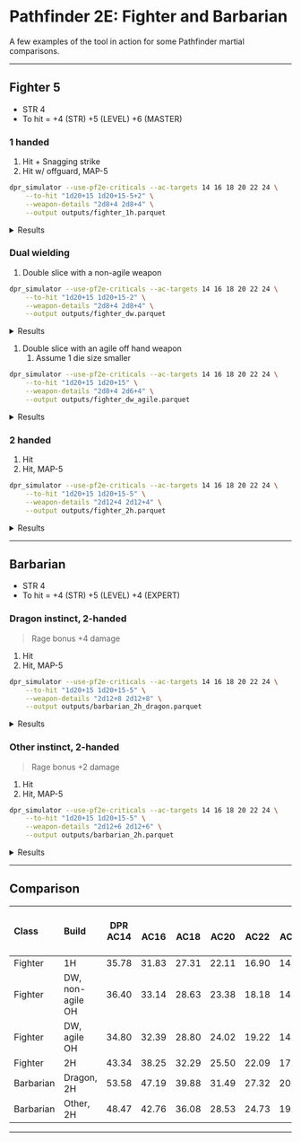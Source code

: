 # Pathfinder 2E: Fighter and Barbarian

A few examples of the tool in action for some Pathfinder martial comparisons.

---

## Fighter 5

* STR 4
* To hit = +4 (STR) +5 (LEVEL) +6 (MASTER)

### 1 handed

1. Hit + Snagging strike
1. Hit w/ offguard, MAP-5

```bash
dpr_simulator --use-pf2e-criticals --ac-targets 14 16 18 20 22 24 \
    --to-hit "1d20+15 1d20+15-5+2" \
    --weapon-details "2d8+4 2d8+4" \
    --output outputs/fighter_1h.parquet
```

<details>
<summary>Results</summary>

|Target AC|Hits per round (mean)|Critical hits per round (mean)|Damage per round (mean)|
|:---:|:---:|:---:|:---:|
|14|1.80|0.95|35.78|
|16|1.70|0.75|31.83|
|18|1.55|0.55|27.31|
|20|1.35|0.35|22.11|
|22|1.15|0.15|16.90|
|24|1.00|0.10|14.31|

</details>

### Dual wielding

1. Double slice with a non-agile weapon

```bash
dpr_simulator --use-pf2e-criticals --ac-targets 14 16 18 20 22 24 \
    --to-hit "1d20+15 1d20+15-2" \
    --weapon-details "2d8+4 2d8+4" \
    --output outputs/fighter_dw.parquet
```

<details>
<summary>Results</summary>

|Target AC|Hits per round (mean)|Critical hits per round (mean)|Damage per round (mean)|
|:---:|:---:|:---:|:---:|
|14|1.80|1.00|36.40|
|16|1.75|0.80|33.14|
|18|1.60|0.60|28.63|
|20|1.40|0.40|23.38|
|22|1.20|0.20|18.18|
|24|1.05|0.10|14.95|

</details>

1. Double slice with an agile off hand weapon
   1. Assume 1 die size smaller

```bash
dpr_simulator --use-pf2e-criticals --ac-targets 14 16 18 20 22 24 \
    --to-hit "1d20+15 1d20+15" \
    --weapon-details "2d8+4 2d6+4" \
    --output outputs/fighter_dw_agile.parquet
```

<details>
<summary>Results</summary>

|Target AC|Hits per round (mean)|Critical hits per round (mean)|Damage per round (mean)|
|:---:|:---:|:---:|:---:|
|14|1.80|1.10|34.80|
|16|1.80|0.90|32.39|
|18|1.70|0.70|28.80|
|20|1.50|0.50|24.02|
|22|1.30|0.30|19.22|
|24|1.10|0.10|14.40|

</details>

### 2 handed

1. Hit
1. Hit, MAP-5

```bash
dpr_simulator --use-pf2e-criticals --ac-targets 14 16 18 20 22 24 \
    --to-hit "1d20+15 1d20+15-5" \
    --weapon-details "2d12+4 2d12+4" \
    --output outputs/fighter_2h.parquet
```

<details>
<summary>Results</summary>

|Target AC|Hits per round (mean)|Critical hits per round (mean)|Damage per round (mean)|
|:---:|:---:|:---:|:---:|
|14|1.70|0.85|43.34|
|16|1.60|0.65|38.25|
|18|1.45|0.45|32.29|
|20|1.25|0.25|25.50|
|22|1.10|0.20|22.09|
|24|0.90|0.10|17.00|

</details>

---

## Barbarian

* STR 4
* To hit = +4 (STR) +5 (LEVEL) +4 (EXPERT)

### Dragon instinct, 2-handed

>Rage bonus +4 damage

1. Hit
1. Hit, MAP-5

```bash
dpr_simulator --use-pf2e-criticals --ac-targets 14 16 18 20 22 24 \
    --to-hit "1d20+15 1d20+15-5" \
    --weapon-details "2d12+8 2d12+8" \
    --output outputs/barbarian_2h_dragon.parquet
```

<details>
<summary>Results</summary>

|Target AC|Hits per round (mean)|Critical hits per round (mean)|Damage per round (mean)|
|:---:|:---:|:---:|:---:|
|14|1.70|0.85|53.58|
|16|1.60|0.65|47.19|
|18|1.45|0.45|39.88|
|20|1.25|0.25|31.49|
|22|1.10|0.20|27.32|
|24|0.90|0.10|20.99|

</details>

### Other instinct, 2-handed

>Rage bonus +2 damage

1. Hit
1. Hit, MAP-5

```bash
dpr_simulator --use-pf2e-criticals --ac-targets 14 16 18 20 22 24 \
    --to-hit "1d20+15 1d20+15-5" \
    --weapon-details "2d12+6 2d12+6" \
    --output outputs/barbarian_2h.parquet
```

<details>
<summary>Results</summary>

|Target AC|Hits per round (mean)|Critical hits per round (mean)|Damage per round (mean)|
|:---:|:---:|:---:|:---:|
|14|1.70|0.85|48.47|
|16|1.60|0.65|42.76|
|18|1.45|0.45|36.08|
|20|1.25|0.25|28.53|
|22|1.10|0.20|24.73|
|24|0.90|0.10|19.02|

</details>

---

## Comparison

|Class|Build|DPR<br />AC14|<br />AC16|<br />AC18|<br />AC20|<br />AC22|<br />AC24|Crits per round<br />AC14|<br />AC16|<br />AC18|<br />AC20|<br />AC22|<br />AC24|
|:---|:---|:---:|:---:|:---:|:---:|:---:|:---:|:---:|:---:|:---:|:---:|:---:|:---:|
|Fighter|1H|35.78|31.83|27.31|22.11|16.90|14.31|0.95|0.75|0.55|0.35|0.15|0.10|
|Fighter|DW, non-agile OH|36.40|33.14|28.63|23.38|18.18|14.95|1.00|0.80|0.60|0.40|0.20|0.10|
|Fighter|DW, agile OH|34.80|32.39|28.80|24.02|19.22|14.40|1.10|0.90|0.70|0.50|0.30|0.10|
|Fighter|2H|43.34|38.25|32.29|25.50|22.09|17.00|0.85|0.65|0.45|0.25|0.20|0.10|
|Barbarian|Dragon, 2H|53.58|47.19|39.88|31.49|27.32|20.99|0.85|0.65|0.45|0.25|0.20|0.10|
|Barbarian|Other, 2H|48.47|42.76|36.08|28.53|24.73|19.02|0.85|0.65|0.45|0.25|0.20|0.10|

---
